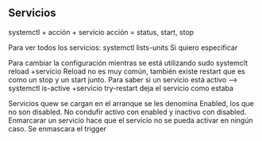 ## Servicios

systemctl + acción + servicio
acción = status, start, stop

Para ver todos los servicios: systemctl lists-units
Si quiero especificar

Para cambiar la configuración mientras se está utilizando
sudo systemclt reload +servicio
Reload no es muy común, también existe restart que es como un stop y un start junto.
Para saber si un servicio está activo --> systemctl is-active +servicio
try-restart deja el servicio como estaba

Servicios quew se cargan en el arranque se les denomina Enabled, los que no son disabled. No condufir activo con enabled y inactivo con disabled.
Enmarcarar un servicio hace que el servicio no se pueda activar en ningún caso. Se enmascara el trigger
